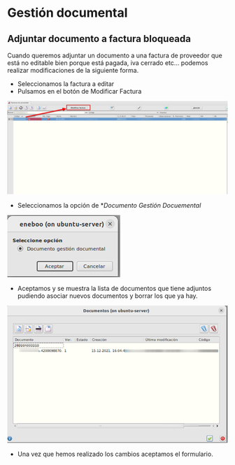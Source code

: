 # Gestión documental

## Adjuntar documento a factura bloqueada

Cuando queremos adjuntar un documento a una factura de proveedor que está no editable bien porque está pagada, iva cerrado etc... podemos realizar modificaciones de la siguiente forma.

- Seleccionamos la factura a editar
- Pulsamos en el botón de Modificar Factura

![Gestión documental](./img/formgestiondocumental.png)

- Seleccionamos la opción de **Documento Gestión Docuemental*

![Gestión documental](./img/formgestiondocumental2.png)

- Aceptamos y se muestra la lista de documentos que tiene adjuntos pudiendo asociar nuevos documentos y borrar los que ya hay.

![Gestión documental](./img/formgestiondocumental3.png)

- Una vez que hemos realizado los cambios aceptamos el formulario.
